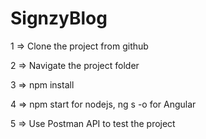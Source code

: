 # SignzyBlog

1 => Clone the project from github

2 => Navigate the project folder

3 => npm install

4 => npm start for nodejs,
     ng s -o for Angular

5 => Use Postman API to test the project



